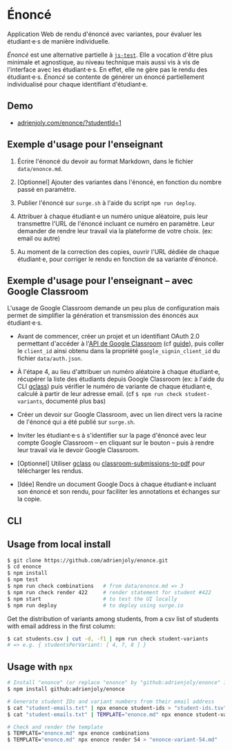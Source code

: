 # Énoncé

Application Web de rendu d'énoncé avec variantes, pour évaluer les étudiant·e·s de manière individuelle.

_Énoncé_ est une alternative partielle à [`js-test`](https://github.com/adrienjoly/js-test). Elle a vocation d'être plus minimale et agnostique, au niveau technique mais aussi vis à vis de l'interface avec les étudiant·e·s. En effet, elle ne gère pas le rendu des étudiant·e·s. _Énoncé_ se contente de générer un énoncé partiellement individualisé pour chaque identifiant d'étudiant·e.

## Demo

- [adrienjoly.com/enonce/?studentId=1](https://adrienjoly.com/enonce/?studentId=1)

## Exemple d'usage pour l'enseignant

1. Écrire l'énoncé du devoir au format Markdown, dans le fichier `data/enonce.md`.

2. [Optionnel] Ajouter des variantes dans l'énoncé, en fonction du nombre passé en paramètre.

3. Publier l'énoncé sur `surge.sh` à l'aide du script `npm run deploy`.

4. Attribuer à chaque étudiant·e un numéro unique aléatoire, puis leur transmettre l'URL de l'énoncé incluant ce numéro en paramètre. Leur demander de rendre leur travail via la plateforme de votre choix. (ex: email ou autre)

5. Au moment de la correction des copies, ouvrir l'URL dédiée de chaque étudiant·e, pour corriger le rendu en fonction de sa variante d'énoncé.

## Exemple d'usage pour l'enseignant – avec Google Classroom

L'usage de Google Classroom demande un peu plus de configuration mais permet de simplifier la génération et transmission des énoncés aux étudiant·e·s.

- Avant de commencer, créer un projet et un identifiant OAuth 2.0 permettant d'accéder à l'[API de Google Classroom](https://console.cloud.google.com/marketplace/product/google/classroom.googleapis.com) (cf [guide](https://developers.google.com/identity/sign-in/web/sign-in)), puis coller le `client_id` ainsi obtenu dans la propriété `google_signin_client_id` du fichier `data/auth.json`.

- À l'étape 4, au lieu d'attribuer un numéro aléatoire à chaque étudiant·e, récupérer la liste des étudiants depuis Google Classroom (ex: à l'aide du CLI [gclass](https://www.npmjs.com/package/gclass)) puis vérifier le numéro de variante de chaque étudiant·e, calculé à partir de leur adresse email. (cf `$ npm run check student-variants`, documenté plus bas)

- Créer un devoir sur Google Classroom, avec un lien direct vers la racine de l'énoncé qui a été publié sur `surge.sh`.

- Inviter les étudiant·e·s à s'identifier sur la page d'énoncé avec leur compte Google Classroom – en cliquant sur le bouton – puis à rendre leur travail via le devoir Google Classroom.

- [Optionnel] Utiliser [gclass](https://www.npmjs.com/package/gclass) ou [classroom-submissions-to-pdf](https://github.com/adrienjoly/classroom-submissions-to-pdf) pour télécharger les rendus.

- [Idée] Rendre un document Google Docs à chaque étudiant·e incluant son énoncé et son rendu, pour faciliter les annotations et échanges sur la copie.

## CLI

## Usage from local install

```sh
$ git clone https://github.com/adrienjoly/enonce.git
$ cd enonce
$ npm install
$ npm test
$ npm run check combinations   # from data/enonce.md => 3
$ npm run check render 422     # render statement for student #422
$ npm start                    # to test the UI locally
$ npm run deploy               # to deploy using surge.io
```

Get the distribution of variants among students, from a csv list of students with email address in the first column:

```sh
$ cat students.csv | cut -d, -f1 | npm run check student-variants
# => e.g. { studentsPerVariant: [ 4, 7, 8 ] }
```

## Usage with `npx`

```sh
# Install "enonce" (or replace "enonce" by "github:adrienjoly/enonce" in the commands below)
$ npm install github:adrienjoly/enonce

# Generate student IDs and variant numbers from their email address
$ cat "student-emails.txt" | npx enonce student-ids > "student-ids.tsv"
$ cat "student-emails.txt" | TEMPLATE="enonce.md" npx enonce student-variants

# Check and render the template
$ TEMPLATE="enonce.md" npx enonce combinations
$ TEMPLATE="enonce.md" npx enonce render 54 > "enonce-variant-54.md"
```
